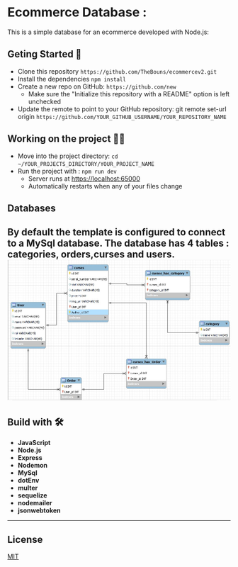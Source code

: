 # Ecommerce Database : 
This is a simple database for an ecommerce developed with Node.js:
## Geting Started 🚀
- Clone this repository `https://github.com/TheBouns/ecommercev2.git`
- Install the dependencies `npm install`
- Create a new repo on GitHub: `https://github.com/new`
    - Make sure the "Initialize this repository with a README" option is left unchecked
- Update the remote to point to your GitHub repository: git remote set-url origin `https://github.com/YOUR_GITHUB_USERNAME/YOUR_REPOSITORY_NAME`

## Working on the project 👷‍♂️
* Move into the project directory: `cd ~/YOUR_PROJECTS_DIRECTORY/YOUR_PROJECT_NAME`
* Run the project with : `npm run dev`
    * Server runs at [https://localhost:65000](https://localhost:65000)
    * Automatically restarts when any of your files change

## Databases 

By default the template is configured to connect to a MySql database.
The database has 4  tables : categories, orders,curses and users.
![diagram representig the relation between tables in Mysql](ecommercedb.jpeg)
--------------------------------------------------------------------

## Build with 🛠
- **JavaScript**
- **Node.js**
- **Express**
- **Nodemon**
- **MySql**
- **dotEnv**
- **multer**
- **sequelize**
- **nodemailer**
- **jsonwebtoken**
--------------------------------------------------------------------
## License
[MIT](https://choosealicense.com/licenses/mit/)